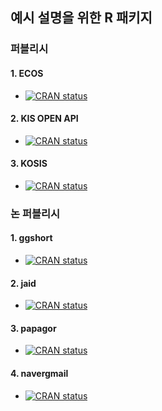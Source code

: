 ## 예시 설명을 위한 R 패키지

### 퍼블리시

#### 1. ECOS
- [![CRAN status](https://www.r-pkg.org/badges/version/ecos)](https://CRAN.R-project.org/package=ecos)

#### 2. KIS OPEN API 
- [![CRAN status](https://www.r-pkg.org/badges/version/kisopenapi)](https://CRAN.R-project.org/package=kisopenapi)

#### 3. KOSIS
- [![CRAN status](https://www.r-pkg.org/badges/version/kosis)](https://CRAN.R-project.org/package=kosis)

### 논 퍼블리시

#### 1. ggshort
- [![CRAN status](https://www.r-pkg.org/badges/version/ggshort)](https://github.com/seokhoonj/ggshort)

#### 2. jaid
- [![CRAN status](https://www.r-pkg.org/badges/version/jaid)](https://github.com/seokhoonj/jaid)

#### 3. papagor
- [![CRAN status](https://www.r-pkg.org/badges/version/papagor)](https://github.com/seokhoonj/papagor)

#### 4. navergmail
- [![CRAN status](https://www.r-pkg.org/badges/version/navergmail)](https://github.com/seokhoonj/navergmail)
